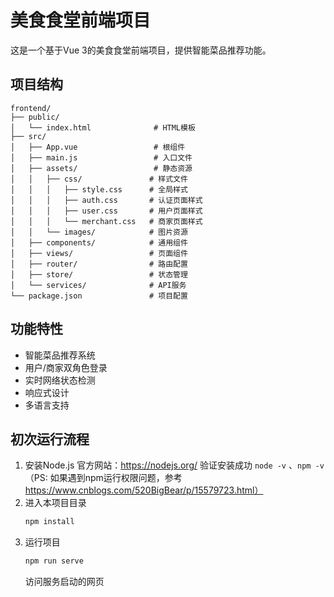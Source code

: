 # 美食食堂前端项目

这是一个基于Vue 3的美食食堂前端项目，提供智能菜品推荐功能。

## 项目结构

```
frontend/
├── public/
│   └── index.html              # HTML模板
├── src/
│   ├── App.vue                 # 根组件
│   ├── main.js                 # 入口文件
│   ├── assets/                 # 静态资源
│   │   ├── css/               # 样式文件
│   │   │   ├── style.css      # 全局样式
│   │   │   ├── auth.css       # 认证页面样式
│   │   │   ├── user.css       # 用户页面样式
│   │   │   └── merchant.css   # 商家页面样式
│   │   └── images/            # 图片资源
│   ├── components/            # 通用组件
│   ├── views/                 # 页面组件
│   ├── router/                # 路由配置
│   ├── store/                 # 状态管理
│   └── services/              # API服务
└── package.json               # 项目配置
```

## 功能特性

- 智能菜品推荐系统
- 用户/商家双角色登录
- 实时网络状态检测
- 响应式设计
- 多语言支持


## 初次运行流程
1. 安装Node.js 官方网站：https://nodejs.org/
    验证安装成功 `node -v` 、`npm -v`
    （PS: 如果遇到npm运行权限问题，参考 https://www.cnblogs.com/520BigBear/p/15579723.html）
2. 进入本项目目录
    ```cmd
    npm install
    ```
3. 运行项目
    ```cmd
    npm run serve
    ```
    访问服务启动的网页